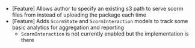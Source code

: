 
<!--
Create a changelog entry for every new user-facing change. Please respect the following instructions:
- Indicate breaking changes by prepending an explosion 💥 character.
- Prefix your changes with either [Bugfix], [Improvement], [Feature], [Security], [Deprecation].
- You may optionally append "(by @<author>)" at the end of the line, where "<author>" is either one (just one)
of your GitHub username, real name or affiliated organization. These affiliations will be displayed in
the release notes for every release.
-->

- [Feature] Allows author to specify an existing s3 path to serve scorm files from instead of uploading the package each time
- [Feature] Adds `ScormState` and `ScormInteraction` models to track some basic analytics for aggregation and reporting
  - `ScormInteraction` is not currently enabled but the implementation is there

